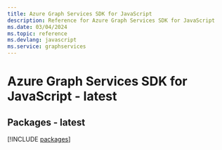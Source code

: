 ```yaml
---
title: Azure Graph Services SDK for JavaScript
description: Reference for Azure Graph Services SDK for JavaScript
ms.date: 03/04/2024
ms.topic: reference
ms.devlang: javascript
ms.service: graphservices
---
```

# Azure Graph Services SDK for JavaScript - latest
## Packages - latest
[!INCLUDE [packages](graph-services-index.md)]